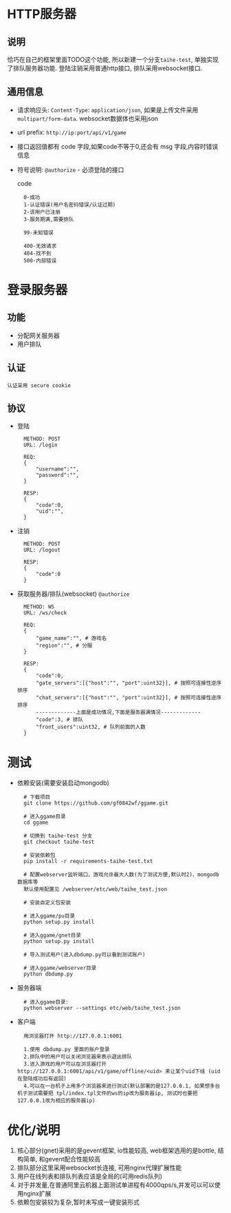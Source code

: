 # HTTP服务器

说明
--
恰巧在自己的框架里面TODO这个功能, 所以新建一个分支`taihe-test`, 单独实现了排队服务器功能. 登陆注销采用普通http接口, 排队采用websocket接口.


通用信息
--
- 请求响应头: `Content-Type`: `application/json`, 如果是上传文件采用 `multipart/form-data`. websocket数据体也采用json
- url prefix: `http://ip:port/api/v1/game`
- 接口返回值都有 code 字段,如果code不等于0,还会有 msg 字段,内容时错误信息
- 符号说明: `@authorize` - 必须登陆的接口

	code

		0-成功
		1-认证错误(用户名密码错误/认证过期)
		2-该用户已注册
        3-服务期满,需要排队
		
		99-未知错误
		
		400-无效请求
		404-找不到
		500-内部错误

登录服务器
==

功能
--
- 分配网关服务器
- 用户排队

认证
--

	认证采用 secure cookie

协议
--

- 登陆  

		METHOD: POST
		URL: /login

		REQ:
		{
			"username":"",
			"password":"",
		}
		
		RESP:
		{
			"code":0,
			"uid":"",
		}

- 注销  

		METHOD: POST
		URL: /logout

		RESP:
		{
			"code":0
		}

- 获取服务器/排队(websocket) `@authorize`

		METHOD: WS
		URL: /ws/check
	
		REQ:
		{
			"game_name":"", # 游戏名
			"region":"", # 分服
		}
	
		RESP:
	    {
	        "code":0,
	        "gate_servers":[{"host":"", "port":uint32}], # 按照可连接性逆序排序
			"chat_servers":[{"host":"", "port":uint32}], # 按照可连接性逆序排序
			-------------上面是成功情况,下面是服务器满情况-------------
			"code":3, # 排队
            "front_users":uint32, # 队列前面的人数
	    }




测试
==

- 依赖安装(需要安装启动mongodb)
    
        # 下载项目
        git clone https://github.com/gf0842wf/ggame.git

        # 进入ggame目录
        cd ggame

        # 切换到 taihe-test 分支
        git checkout taihe-test
        
        # 安装依赖包
        pip install -r requirements-taihe-test.txt

        # 配置webserver监听端口、游戏允许最大人数(为了测试方便,默认时2)、mongodb数据库等
        默认使用配置见 /webserver/etc/web/taihe_test.json

        # 安装自定义包安装

        # 进入ggame/pu目录
        python setup.py install
        
        # 进入ggame/gnet目录
        python setup.py install

        # 导入测试用户(进入dbdump.py可以看到测试账户)

        # 进入ggame/webserver目录
        python dbdump.py

    
- 服务器端

        # 进入ggame目录:
        python webserver --settings etc/web/taihe_test.json


- 客户端
        
    
        用浏览器打开 http://127.0.0.1:6001

        1.使用 dbdump.py 里面的账户登录
        2.排队中的用户可以关闭浏览器来表示退出排队
        3.进入游戏的用户可以在浏览器打开 http://127.0.0.1:6001/api/v1/game/offline/<uid> 来让某个uid下线 (uid在登陆成功后有返回)
        4.可以在一台机子上用多个浏览器来进行测试(默认部署的是127.0.0.1, 如果想多台机子测试需要把 tpl/index.tpl文件的ws的ip改为服务器ip, 测试时也要把127.0.0.1改为相应的服务器ip)

        
优化/说明
==

1. 核心部分(gnet)采用的是gevent框架, io性能较高, web框架选用的是bottle, 结构简单, 和gevent配合性能较高
2. 排队部分这里采用websocket长连接, 可用nginx代理扩展性能
3. 用户在线列表和排队列表应该是全局的(可用redis队列)
4. 对于并发量,在普通阿里云机器上面测试单进程有4000qps/s,并发可以可以使用nginx扩展
5. 依赖包安装较为复杂,暂时未写成一键安装形式
